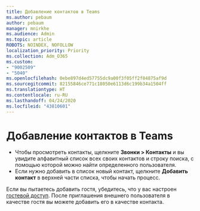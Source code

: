```yaml
---
title: Добавление контактов в Teams
ms.author: pebaum
author: pebaum
manager: mnirkhe
ms.audience: Admin
ms.topic: article
ROBOTS: NOINDEX, NOFOLLOW
localization_priority: Priority
ms.collection: Adm_O365
ms.custom:
- "9002509"
- "5040"
ms.openlocfilehash: 0ebe897d4ed57755dc9a00f3f05ff2f84875af9d
ms.sourcegitcommit: 82155846ce771c18050e6113d6c199b34a1504ff
ms.translationtype: HT
ms.contentlocale: ru-RU
ms.lasthandoff: 04/24/2020
ms.locfileid: "43810601"
---
```

# <a name="add-contacts-in-teams"></a>Добавление контактов в Teams

- Чтобы просмотреть контакты, щелкните **Звонки > Контакты** и вы увидите алфавитный список всех своих контактов и строку поиска, с помощью которой можно найти определенного пользователя. 
- Если нужно добавить в список новый контакт, щелкните **Добавить контакт** в верхней части списка, чтобы начать процесс.

Если вы пытаетесь добавить гостя, убедитесь, что у вас настроен [гостевой доступ](https://docs.microsoft.com/microsoftteams/set-up-guests). После приглашения внешнего пользователя в качестве гостя вы можете добавить его в качестве контакта.
